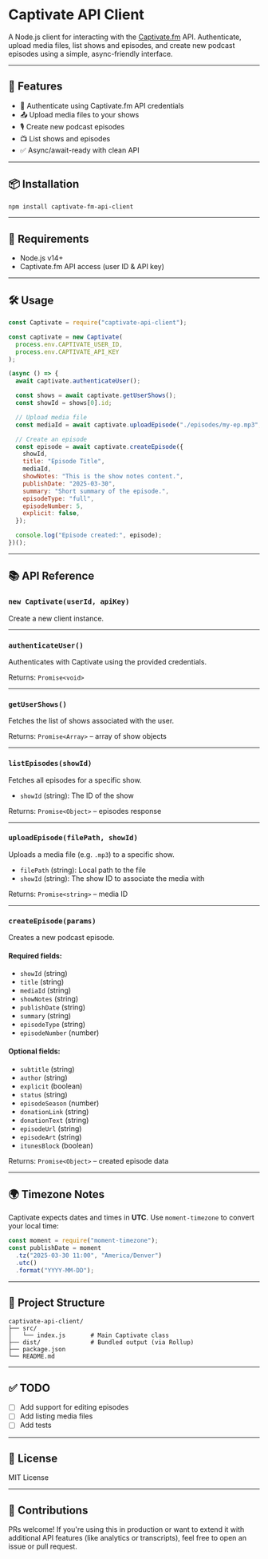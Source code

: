 # Captivate API Client

A Node.js client for interacting with the [Captivate.fm](https://www.captivate.fm) API. Authenticate, upload media files, list shows and episodes, and create new podcast episodes using a simple, async-friendly interface.

---

## 🚀 Features

- 🔐 Authenticate using Captivate.fm API credentials
- 📤 Upload media files to your shows
- 🎙️ Create new podcast episodes
- 📺 List shows and episodes
- ✅ Async/await-ready with clean API

---

## 📦 Installation

```bash
npm install captivate-fm-api-client
```

---

## 🔧 Requirements

- Node.js v14+
- Captivate.fm API access (user ID & API key)

---

## 🛠️ Usage

```js
const Captivate = require("captivate-api-client");

const captivate = new Captivate(
  process.env.CAPTIVATE_USER_ID,
  process.env.CAPTIVATE_API_KEY
);

(async () => {
  await captivate.authenticateUser();

  const shows = await captivate.getUserShows();
  const showId = shows[0].id;

  // Upload media file
  const mediaId = await captivate.uploadEpisode("./episodes/my-ep.mp3", showId);

  // Create an episode
  const episode = await captivate.createEpisode({
    showId,
    title: "Episode Title",
    mediaId,
    showNotes: "This is the show notes content.",
    publishDate: "2025-03-30",
    summary: "Short summary of the episode.",
    episodeType: "full",
    episodeNumber: 5,
    explicit: false,
  });

  console.log("Episode created:", episode);
})();
```

---

## 📚 API Reference

### `new Captivate(userId, apiKey)`

Create a new client instance.

---

### `authenticateUser()`

Authenticates with Captivate using the provided credentials.

Returns: `Promise<void>`

---

### `getUserShows()`

Fetches the list of shows associated with the user.

Returns: `Promise<Array>` – array of show objects

---

### `listEpisodes(showId)`

Fetches all episodes for a specific show.

- `showId` (string): The ID of the show

Returns: `Promise<Object>` – episodes response

---

### `uploadEpisode(filePath, showId)`

Uploads a media file (e.g. `.mp3`) to a specific show.

- `filePath` (string): Local path to the file
- `showId` (string): The show ID to associate the media with

Returns: `Promise<string>` – media ID

---

### `createEpisode(params)`

Creates a new podcast episode.

#### Required fields:

- `showId` (string)
- `title` (string)
- `mediaId` (string)
- `showNotes` (string)
- `publishDate` (string)
- `summary` (string)
- `episodeType` (string)
- `episodeNumber` (number)

#### Optional fields:

- `subtitle` (string)
- `author` (string)
- `explicit` (boolean)
- `status` (string)
- `episodeSeason` (number)
- `donationLink` (string)
- `donationText` (string)
- `episodeUrl` (string)
- `episodeArt` (string)
- `itunesBlock` (boolean)

Returns: `Promise<Object>` – created episode data

---

## 🌍 Timezone Notes

Captivate expects dates and times in **UTC**. Use `moment-timezone` to convert your local time:

```js
const moment = require("moment-timezone");
const publishDate = moment
  .tz("2025-03-30 11:00", "America/Denver")
  .utc()
  .format("YYYY-MM-DD");
```

---

## 🧪 Project Structure

```
captivate-api-client/
├── src/
│   └── index.js       # Main Captivate class
├── dist/              # Bundled output (via Rollup)
├── package.json
└── README.md
```

---

## ✅ TODO

- [ ] Add support for editing episodes
- [ ] Add listing media files
- [ ] Add tests

---

## 📄 License

MIT License

---

## 🙌 Contributions

PRs welcome! If you're using this in production or want to extend it with additional API features (like analytics or transcripts), feel free to open an issue or pull request.

```

```
